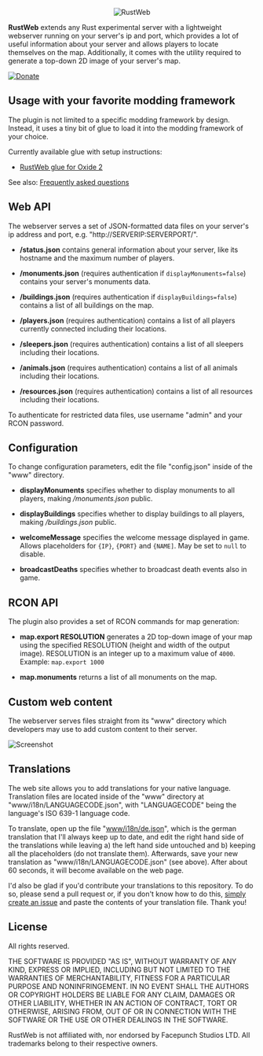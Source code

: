 <p align="center">
	<img src="https://raw.github.com/dcodeIO/RustWeb/master/rustweb.png" alt="RustWeb" />
</p>

**RustWeb** extends any Rust experimental server with a lightweight webserver running on your server's ip and port, which provides a lot of useful information about your server and allows players to locate themselves on the map. Additionally, it comes with the utility required to generate a top-down 2D image of your server's map.

[![Donate](https://raw.githubusercontent.com/dcodeIO/RustWeb/master/donate.png)](https://www.paypal.com/cgi-bin/webscr?cmd=_donations&business=dcode%40dcode.io&item_name=RustWeb)

Usage with your favorite modding framework
------------------------------------------
The plugin is not limited to a specific modding framework by design. Instead, it uses a tiny bit of glue to load it into the modding framework of your choice.

Currently available glue with setup instructions:

* [RustWeb glue for Oxide 2](Oxide.Ext.RustWeb)

See also: [Frequently asked questions](https://github.com/dcodeIO/RustWeb/blob/master/FAQ.md)

Web API
-------
The webserver serves a set of JSON-formatted data files on your server's ip address and port, e.g. "http://SERVERIP:SERVERPORT/".

* **/status.json**
contains general information about your server, like its hostname and the maximum number of players.

* **/monuments.json** (requires authentication if `displayMonuments=false`)
contains your server's monuments data.

* **/buildings.json** (requires authentication if `displayBuildings=false`)
contains a list of all buildings on the map.

* **/players.json** (requires authentication)
contains a list of all players currently connected including their locations.

* **/sleepers.json** (requires authentication)
contains a list of all sleepers including their locations.

* **/animals.json** (requires authentication)
contains a list of all animals including their locations.

* **/resources.json** (requires authentication)
contains a list of all resources including their locations.

To authenticate for restricted data files, use username "admin" and your RCON password.

Configuration
-------------
To change configuration parameters, edit the file "config.json" inside of the "www" directory.

* **displayMonuments**
specifies whether to display monuments to all players, making */monuments.json* public.

* **displayBuildings**
specifies whether to display buildings to all players, making */buildings.json* public.

* **welcomeMessage**
specifies the welcome message displayed in game. Allows placeholders for `{IP}`, `{PORT}` and `{NAME]`. May be set to `null` to disable.

* **broadcastDeaths**
specifies whether to broadcast death events also in game.

RCON API
--------
The plugin also provides a set of RCON commands for map generation:

* **map.export RESOLUTION**
generates a 2D top-down image of your map using the specified RESOLUTION (height and width of the output image). RESOLUTION is an integer up to a maximum value of `4000`. Example: `map.export 1000`

* **map.monuments**
returns a list of all monuments on the map.

Custom web content
------------------
The webserver serves files straight from its "www" directory which developers may use to add custom content to their server.

![Screenshot](https://raw.github.com/dcodeIO/RustWeb/master/screenshot.jpg)

Translations
------------
The web site allows you to add translations for your native language. Translation files are located inside of the "www" directory at "www/i18n/LANGUAGECODE.json", with "LANGUAGECODE" being the language's ISO 639-1 language code.

To translate, open up the file "[www/i18n/de.json](https://github.com/dcodeIO/RustWeb/blob/master/www/i18n/de.json)", which is the german translation that I'll always keep up to date, and edit the right hand side of the translations while leaving a) the left hand side untouched and b) keeping all the placeholders (do not translate them). Afterwards, save your new translation as "www/i18n/LANGUAGECODE.json" (see above). After about 60 seconds, it will become available on the web page.

I'd also be glad if you'd contribute your translations to this repository. To do so, please send a pull request or, if you don't know how to do this, [simply create an issue](https://github.com/dcodeIO/RustWeb/issues) and paste the contents of your translation file. Thank you!

License
-------
All rights reserved.

THE SOFTWARE IS PROVIDED "AS IS", WITHOUT WARRANTY OF ANY KIND, EXPRESS OR IMPLIED, INCLUDING BUT NOT LIMITED TO THE WARRANTIES OF MERCHANTABILITY, FITNESS FOR A PARTICULAR PURPOSE AND NONINFRINGEMENT. IN NO EVENT SHALL THE AUTHORS OR COPYRIGHT HOLDERS BE LIABLE FOR ANY CLAIM, DAMAGES OR OTHER LIABILITY, WHETHER IN AN ACTION OF CONTRACT, TORT OR OTHERWISE, ARISING FROM, OUT OF OR IN CONNECTION WITH THE SOFTWARE OR THE USE OR OTHER DEALINGS IN THE SOFTWARE.

RustWeb is not affiliated with, nor endorsed by Facepunch Studios LTD. All trademarks belong to their respective owners.
